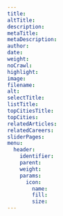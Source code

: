 ```yaml
---
title:
altTitle:
description:
metaTitle:
metaDescription:
author:
date:
weight:
noCrawl:
highlight:
image:
filename:
alt:
selectTitle:
listTitle:
topCitiesTitle:
topCities:
relatedArticles:
relatedCareers:
sliderPages:
menu:
  header:
    identifier:
    parent:
    weight:
    params:
      icon:
        name:
        fill:
        size:
---
```

